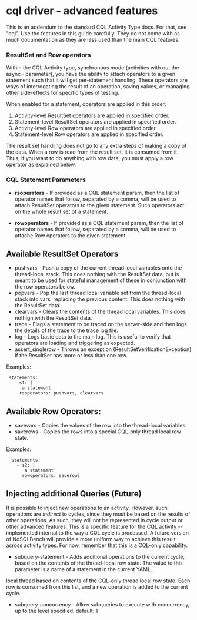 # cql driver - advanced features

This is an addendum to the standard CQL Activity Type docs. For that,
see "cql". Use the features in this guide carefully. They do not come
with as much documentation as they are less used than the main CQL
features.

### ResultSet and Row operators

Within the CQL Activity type, synchronous mode (activities with out the
async= parameter), you have the ability to attach operators to a given
statement such that it will get per-statement handling. These operators
are ways of interrogating the result of an operation, saving values, or
managing other side-effects for specific types of testing.

When enabled for a statement, operators are applied in this order:

1. Activity-level ResultSet operators are applied in specified order.
2. Statement-level ResultSet operators are applied in specified order.
3. Activity-level Row operators are applied in specified order.
4. Statement-level Row operators are applied in specified order.

The result set handling does not go to any extra steps of making
a copy of the data. When a row is read from the result set,
it is consumed from it. Thus, if you want to do anything with
row data, you must apply a row operator as explained below.


### CQL Statement Parameters

- **rsoperators** - If provided as a CQL statement param, then the
    list of operator names that follow, separated by a comma, will
    be used to attach ResultSet operators to the given statement.
    Such operators act on the whole result set of a statement.

- **rowoperators** - If provided as a CQL statement param, then the
    list of operator names that follow, separated by a comma, will
    be used to attache Row operators to the given statement.

## Available ResultSet Operators

- pushvars - Push a copy of the current thread local variables onto
  the thread-local stack. This does nothing with the ResultSet data,
  but is meant to be used for stateful management of these in
  conjunction with the row operators below.
- popvars - Pop the last thread local variable set from the thread-local
  stack into vars, replacing the previous content. This does nothing
  with the ResultSet data.
- clearvars - Clears the contents of the thread local variables. This
  does nothign with the ResultSet data.
- trace - Flags a statement to be traced on the server-side and then
  logs the details of the trace to the trace log file.
- log - Logs basic data to the main log. This is useful to verify that
  operators are loading and triggering as expected.
- assert_singlerow - Throws an exception (ResultSetVerificationException)
  if the ResultSet has more or less than one row.

Examples:

```
 statements:
   - s1: |
      a statement
     rsoperators: pushvars, clearvars
```
## Available Row Operators:

- savevars - Copies the values of the row into the thread-local variables.
- saverows - Copies the rows into a special CQL-only thread local row state.

Examples:

```
  statements:
    - s2: |
       a statement
      rowoperators: saverows
```

## Injecting additional Queries (Future)

It is possible to inject new operations to an activity. However, such operations are _indirect_ to cycles, since they
must be based on the results of other operations. As such, they will not be represented in cycle output or other
advanced features. This is a specific feature for the CQL activity -- implemented internal to the way a CQL cycle is
processed. A future version of NoSQLBench will provide a more uniform way to achieve this result across activity types.
For now, remember that this is a CQL-only capability.

- subquery-statement - Adds additional operations to the current cycle, based
  on the contents of the thread-local row state. The value to this parameter
  is a name of a statement in the current YAML.

local thread based on contents
  of the CQL-only thread local row state. Each row is consumed from this list,
  and a new operation is added to the current cycle.
- subquery-concurrency - Allow subqueries to execute with concurrency, up to
  the level specified.
  default: 1

